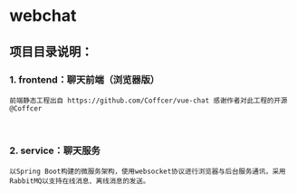 # webchat


## 项目目录说明：
### 1.  frontend：聊天前端（浏览器版）
    前端静态工程出自 https://github.com/Coffcer/vue-chat 感谢作者对此工程的开源@Coffcer
    
### 2.  service：聊天服务
    以Spring Boot构建的微服务架构，使用websocket协议进行浏览器与后台服务通讯，采用RabbitMQ以支持在线消息、离线消息的发送。
